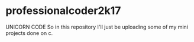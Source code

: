 # professionalcoder2k17
UNICORN CODE 
So in this repository I'll just be uploading some of my mini projects done on  c.

